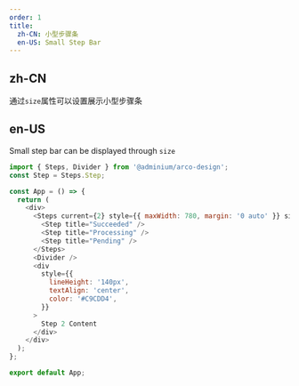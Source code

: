 ```yaml
---
order: 1
title:
  zh-CN: 小型步骤条
  en-US: Small Step Bar
---
```


## zh-CN

通过`size`属性可以设置展示小型步骤条

## en-US

Small step bar can be displayed through `size`

```js
import { Steps, Divider } from '@adminium/arco-design';
const Step = Steps.Step;

const App = () => {
  return (
    <div>
      <Steps current={2} style={{ maxWidth: 780, margin: '0 auto' }} size="small">
        <Step title="Succeeded" />
        <Step title="Processing" />
        <Step title="Pending" />
      </Steps>
      <Divider />
      <div
        style={{
          lineHeight: '140px',
          textAlign: 'center',
          color: '#C9CDD4',
        }}
      >
        Step 2 Content
      </div>
    </div>
  );
};

export default App;
```
